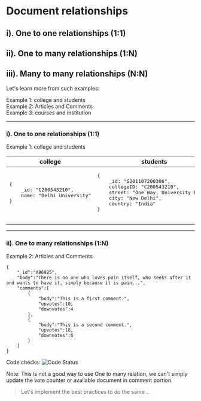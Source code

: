 # Document relationships

## i). One to one relationships (1:1)
## ii). One to many relationships (1:N)
## iii). Many to many relationships (N:N)

Let's learn more from such examples:

Example 1: college and students\
Example 2: Articles and Comments\
Example 3: courses and institution

----
### i). One to one relationships (1:1)

Example 1: college and students

<table>
<thead>
  <tr>
    <th>college</th>
    <th>students</th>
  </tr>
</thead>
<tbody>
  <tr>
    <td>
    <pre>
{
    _id: "C200543210",
    name: "Delhi University"
}
     </pre>
    </td>
    <td>
    <pre>
{
    _id: "S201107200306",
    collegeID: "C200543210",
    street: "One Way, University Road",
    city: "New Delhi",
    country: "India"
}
     </pre>
    </td>
  </tr>
</tbody>
</table>

----

### ii). One to many relationships (1:N)

Example 2: Articles and Comments

```
{
    "_id":"A86925",
    "body":"There is no one who loves pain itself, who seeks after it and wants to have it, simply because it is pain...",
    "comments":[
        {
            "body":"This is a first comment.",
            "upvotes":10,
            "downvotes":4
        },
        {
            "body":"This is a second comment.",
            "upvotes":18,
            "downvotes":6
        }
    ]
}
```

Code checks: ![Code Status](https://img.shields.io/badge/Code%20Test-Passed-brightgreen)

Note: This is not a good way to use One to many relation, we can't simply update the vote counter or available document in comment portion.

> Let's implement the best practices to do the same .. 

